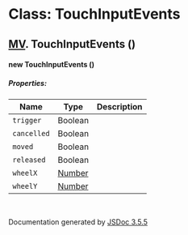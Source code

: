 # Class: TouchInputEvents

## [MV](MV.md).  TouchInputEvents ()

#### new TouchInputEvents ()

##### Properties:

| Name | Type | Description |
| --- | --- | --- |
| `trigger` | Boolean |  |
| `cancelled` | Boolean |  |
| `moved` | Boolean |  |
| `released` | Boolean |  |
| `wheelX` | [Number](Number.md) |  |
| `wheelY` | [Number](Number.md) |  |

<dl>
</dl>
 <br>

  Documentation generated by [JSDoc 3.5.5](https://github.com/jsdoc3/jsdoc)
